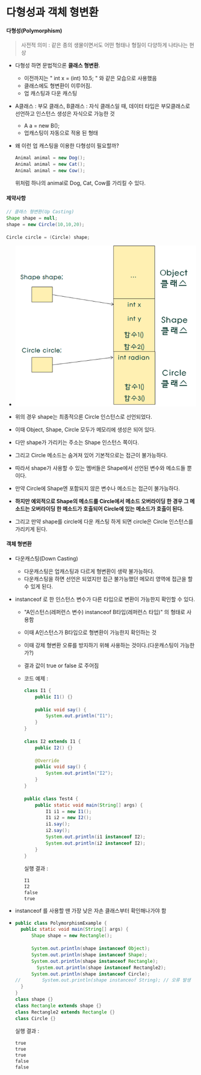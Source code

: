 # 다형성과 객체 형변환

#### 다형성(Polymorphism)

> 사전적 의미 : 같은 종의 생물이면서도 어떤 형태나 형질이 다양하게 나타나는 현상

* 다형성 하면 문법적으론 **클래스 형변환**.

  * 이전까지는 " int x = (int) 10.5; " 와 같은 모습으로 사용했음
  * 클래스에도 형변환이 이루어짐.
  * 업 캐스팅과 다운 캐스팅

* A클래스 : 부모 클래스, B클래스  : 자식 클래스일 때, 데이터 타입은  부모클래스로 선언하고 인스턴스 생성은 자식으로 가능한 것

  * A a = new B();
  * 업캐스팅이 자동으로 적용 된 형태

* 왜 이런 업 캐스팅을 이용한 다형성이 필요할까?

  ``` java
  Animal animal = new Dog();
  Animal animal = new Cat();
  Animal animal = new Cow();
  ```

  위처럼 하나의 animal로 Dog, Cat, Cow를 가리킬 수 있다.



#### 제약사항

``` java
// 클래스 형변환(Up Casting)
Shape shape = null;
shape = new Circle(10,10,20);

Circle circle = (Circle) shape;
```

* ![1535079982101](.\img\Polymorphism.png)

* 위의 경우 shape는 최종적으론 Circle 인스턴스로 선언되었다.

* 이때 Object, Shape, Circle 모두가 메모리에 생성은 되어 있다.

* 다만 shape가 가리키는 주소는 Shape 인스턴스 쪽이다.

* 그리고 Circle 메소드는 숨겨져 있어 기본적으로는 접근이 불가능하다.

* 따라서 shape가 사용할 수 있는 멤버들은 Shape에서 선언된 변수와 메소드들 뿐이다.

* 만약 Circle에 Shape엔 포함되지 않은 변수나 메소드는 접근이 불가능하다.

* **하지만 예외적으로 Shape의 메소드를 Circle에서 메소드 오버라이딩 한 경우 그 메소드는 오버라이딩 한 메소드가 호출되어 Circle에 있는 메소드가 호출이 된다.**

* 그리고 만약 shape를 circle에 다운 캐스팅 하게 되면 circle은 Circle 인스턴스를 가리키게 된다.



#### 객체 형변환

* 다운캐스팅(Down Casting)

  * 다운캐스팅은 업캐스팅과 다르게 형변환이 생략 불가능하다.
  * 다운캐스팅을 하면 선언은 되었지만 접근 불가능했던 메모리 영역에 접근을 할 수 있게 된다.

* instanceof 로 한 인스턴스 변수가 다른 타입으로 변환이 가능한지 확인할 수 있다.

  * "A인스턴스(레퍼런스 변수) instanceof  B타입(레퍼런스 타입)" 의 형태로 사용함

  * 이때 A인스턴스가 B타입으로 형변환이 가능한지 확인하는 것

  * 이때 강제 형변환 오류를 방지하기 위해 사용하는 것이다.(다운캐스팅이 가능한가?)

  * 결과 값이 true or false 로 주어짐

  * 코드 예제 :

    ``` java
    class I1 {
    	public I1() {}
    
    	public void say() {
    		System.out.println("I1");
    	}
    }
    
    class I2 extends I1 {
    	public I2() {}
    
    	@Override
    	public void say() {
    		System.out.println("I2");
    	}
    }
    
    public class Test4 {
    	public static void main(String[] args) {
    		I1 i1 = new I1();
    		I1 i2 = new I2();
    		i1.say();
    		i2.say();
    		System.out.println(i1 instanceof I2);
    		System.out.println(i2 instanceof I2);
    	}
    }
    ```

    실행 결과 :

    ```
    I1
    I2
    false
    true
    ```

* instanceof 를 사용할 땐  가장 낮은 자손 클래스부터 확인해나가야 함

* ``` java
  public class PolymorphismExample {
  	public static void main(String[] args) {
  		Shape shape = new Rectangle();
  		
  		System.out.println(shape instanceof Object);
  		System.out.println(shape instanceof Shape);
  		System.out.println(shape instanceof Rectangle);
          System.out.println(shape instanceof Rectangle2);
  		System.out.println(shape instanceof Circle);
  //		System.out.println(shape instanceof String); // 오류 발생
  	}
  }
  class shape {}
  class Rectangle extends shape {}
  class Rectangle2 extends Rectangle {}
  class Circle {}
  ```
  실행 결과 :

  ```
  true
  true
  true
  false
  false
  ```
